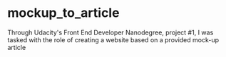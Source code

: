 # mockup_to_article
Through Udacity's Front End Developer Nanodegree, project #1, I was tasked with the role of creating a website based on a provided mock-up article 
